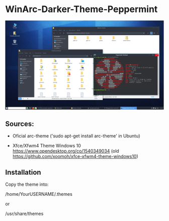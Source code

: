 # WinArc-Darker-Theme-Peppermint
![Theme Appareance](https://github.com/jernesten/WinArc-Darker-Theme-Peppermint/blob/master/capArcDker.png "Theme Appareance")

## Sources:

- Oficial arc-theme
  ('sudo apt-get install arc-theme' in Ubuntu)

- Xfce/Xfwm4 Theme Windows 10
  https://www.opendesktop.org/co/1540349034
  (old https://github.com/xoomoh/xfce-xfwm4-theme-windows10)

## Installation

Copy the theme into:

/home/YourUSERNAME/.themes

or

/usr/share/themes
